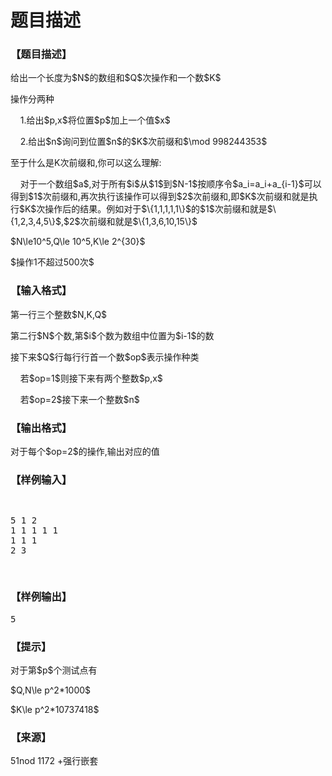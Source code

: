 # 题目描述


<h3>
【题目描述】
</h3>
<p>
给出一个长度为$N$的数组和$Q$次操作和一个数$K$
</p>
<p>
操作分两种
</p>
<p>
    1.给出$p,x$将位置$p$加上一个值$x$
</p>
<p>
    2.给出$n$询问到位置$n$的$K$次前缀和$\mod 998244353$
</p>
<p>
至于什么是K次前缀和,你可以这么理解:
</p>
<p>
    对于一个数组$a$,对于所有$i$从$1$到$N-1$按顺序令$a_i=a_i+a_{i-1}$可以得到$1$次前缀和,再次执行该操作可以得到$2$次前缀和,即$K$次前缀和就是执行$K$次操作后的结果。例如对于$\{1,1,1,1,1\}$的$1$次前缀和就是$\{1,2,3,4,5\}$,$2$次前缀和就是$\{1,3,6,10,15\}$
</p>
<p>
$N\le10^5,Q\le 10^5,K\le 2^{30}$
</p>
<p>
$操作1不超过500次$
</p>
<h3>
【输入格式】
</h3>
<p>
第一行三个整数$N,K,Q$
</p>
<p>
第二行$N$个数,第$i$个数为数组中位置为$i-1$的数
</p>
<p>
接下来$Q$行每行行首一个数$op$表示操作种类
</p>
<p>
    若$op=1$则接下来有两个整数$p,x$
</p>
<p>
    若$op=2$接下来一个整数$n$
</p>
<h3>
【输出格式】
</h3>
<p>
对于每个$op=2$的操作,输出对应的值
</p>
<h3>
【样例输入】
</h3>
<pre><p>
5 1 2
1 1 1 1 1
1 1 1
2 3
</p>
</pre>
<h3>
【样例输出】
</h3>
<pre>5</pre>
<h3>
【提示】
</h3>
<p>
对于第$p$个测试点有
</p>
<p>
$Q,N\le p^2*1000$
</p>
<p>
$K\le p^2*10737418$
</p>
<h3>
【来源】
</h3>
<p>
51nod 1172 +强行嵌套
</p>
